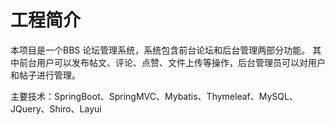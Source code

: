 # 工程简介
本项目是一个BBS 论坛管理系统，系统包含前台论坛和后台管理两部分功能。
其中前台用户可以发布帖文、评论、点赞、文件上传等操作，后台管理员可以对用户和帖子进行管理。

主要技术：SpringBoot、SpringMVC、Mybatis、Thymeleaf、MySQL、JQuery、Shiro、Layui
